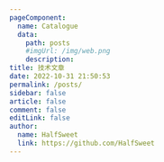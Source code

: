 ```yaml
---
pageComponent:
  name: Catalogue
  data:
    path: posts
    #imgUrl: /img/web.png
    description: 
title: 技术文章
date: 2022-10-31 21:50:53
permalink: /posts/
sidebar: false
article: false
comment: false
editLink: false
author:
  name: HalfSweet
  link: https://github.com/HalfSweet
---
```

